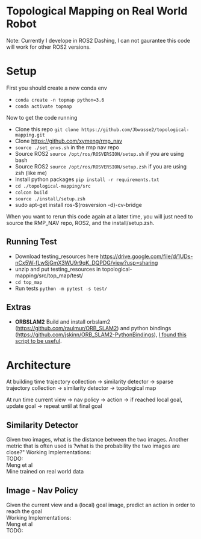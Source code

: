 # Topological Mapping on Real World Robot
Note: Currently I develope in ROS2 Dashing, I can not gaurantee this code will work for other ROS2 versions.

# Setup
First you should create a new conda env
- `conda create -n topmap python=3.6`
- `conda activate topmap`

Now to get the code running  
- Clone this repo `git clone https://github.com/Jbwasse2/topological-mapping.git`
- Clone https://github.com/xymeng/rmp_nav
- `source ./set_envs.sh` in the rmp nav repo
- Source ROS2 `source /opt/ros/ROSVERSION/setup.sh` if you are using bash
- Source ROS2 `source /opt/ros/ROSVERSION/setup.zsh` if you are using zsh (like me)
- Install python packages `pip install -r requirements.txt`
- `cd ./topological-mapping/src`
- `colcon build`
- `source ./install/setup.zsh`
- sudo apt-get install ros-$(rosversion -d)-cv-bridge

When you want to rerun this code again at a later time, you will just need to source the RMP_NAV repo, ROS2, and the install/setup.zsh.

## Running Test
- Download testing_resources here https://drive.google.com/file/d/1UDs-nCx5W-fLwSjGmX3WU9r9qK_DQPDG/view?usp=sharing
- unzip and put testing_resources in topological-mapping/src/top_map/test/
- `cd top_map`
- Run tests `python -m pytest -s test/`

## Extras
- **ORBSLAM2** Build and install orbslam2 (https://github.com/raulmur/ORB_SLAM2) and python bindings (https://github.com/jskinn/ORB_SLAM2-PythonBindings), [I found this script to be useful](https://github.com/facebookresearch/habitat-lab/blob/master/habitat_baselines/slambased/install_deps.sh). 

# Architecture
At building time
trajectory collection -> similarity detector -> sparse trajectory collection -> similarity detector -> topological map

At run time
current view -> nav policy -> action -> if reached local goal, update goal -> repeat until at final goal

## Similarity Detector
Given two images, what is the distance between the two images. Another metric that is often used is ?what is the probability the two images are close?"
Working Implementations:  
TODO:  
Meng et al  
Mine trained on real world data  

## Image - Nav Policy
Given the current view and a (local) goal image, predict an action in order to reach the goal  
Working Implementations:  
Meng et al  
TODO:  
